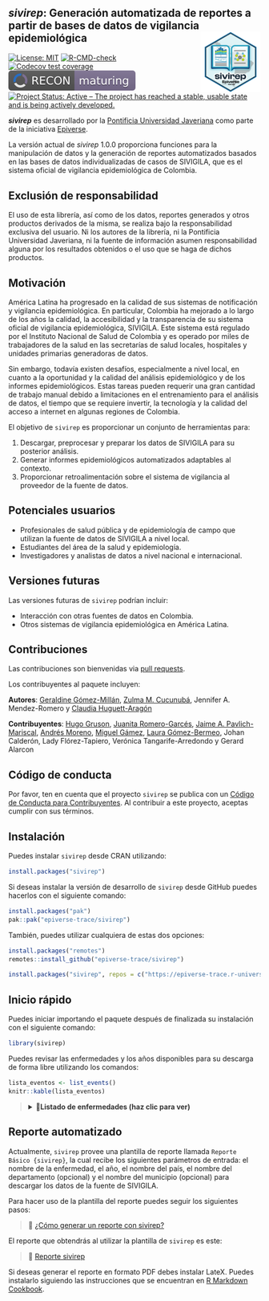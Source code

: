 
<!-- README.md is generated from README.Rmd. Please edit that file -->

## *sivirep*: Generación automatizada de reportes a partir de bases de datos de vigilancia epidemiológica <img src="man/figures/logo.svg" align="right" width="120"/>

<!-- badges: start -->

[![License:
MIT](https://img.shields.io/badge/License-MIT-blue.svg)](https://opensource.org/license/mit)
[![R-CMD-check](https://github.com/epiverse-trace/sivirep/actions/workflows/R-CMD-check.yaml/badge.svg)](https://github.com/epiverse-trace/sivirep/actions/workflows/R-CMD-check.yaml)
[![Codecov test
coverage](https://codecov.io/gh/epiverse-trace/sivirep/branch/main/graph/badge.svg)](https://app.codecov.io/gh/epiverse-trace/sivirep?branch=main)
[![lifecycle-maturing](https://raw.githubusercontent.com/reconverse/reconverse.github.io/master/images/badge-maturing.svg)](https://www.reconverse.org/lifecycle.html#maturing)
[![Project Status: Active – The project has reached a stable, usable
state and is being actively
developed.](https://www.repostatus.org/badges/latest/active.svg)](https://www.repostatus.org/#active)

<!-- badges: end -->

***sivirep*** es desarrollado por la [Pontificia Universidad
Javeriana](https://www.javeriana.edu.co/inicio) como parte de la
iniciativa [Epiverse](https://data.org/initiatives/epiverse/).

La versión actual de *sivirep* 1.0.0 proporciona funciones para la
manipulación de datos y la generación de reportes automatizados basados
en las bases de datos individualizadas de casos de SIVIGILA, que es el
sistema oficial de vigilancia epidemiológica de Colombia.

## Exclusión de responsabilidad

El uso de esta librería, así como de los datos, reportes generados y
otros productos derivados de la misma, se realiza bajo la
responsabilidad exclusiva del usuario. Ni los autores de la librería, ni
la Pontificia Universidad Javeriana, ni la fuente de información asumen
responsabilidad alguna por los resultados obtenidos o el uso que se haga
de dichos productos.

## Motivación

América Latina ha progresado en la calidad de sus sistemas de
notificación y vigilancia epidemiológica. En particular, Colombia ha
mejorado a lo largo de los años la calidad, la accesibilidad y la
transparencia de su sistema oficial de vigilancia epidemiológica,
SIVIGILA. Este sistema está regulado por el Instituto Nacional de Salud
de Colombia y es operado por miles de trabajadores de la salud en las
secretarías de salud locales, hospitales y unidades primarias
generadoras de datos.

Sin embargo, todavía existen desafíos, especialmente a nivel local, en
cuanto a la oportunidad y la calidad del análisis epidemiológico y de
los informes epidemiológicos. Estas tareas pueden requerir una gran
cantidad de trabajo manual debido a limitaciones en el entrenamiento
para el análisis de datos, el tiempo que se requiere invertir, la
tecnología y la calidad del acceso a internet en algunas regiones de
Colombia.

El objetivo de `sivirep` es proporcionar un conjunto de herramientas
para:

1)  Descargar, preprocesar y preparar los datos de SIVIGILA para su
    posterior análisis.
2)  Generar informes epidemiológicos automatizados adaptables al
    contexto.
3)  Proporcionar retroalimentación sobre el sistema de vigilancia al
    proveedor de la fuente de datos.

## Potenciales usuarios

- Profesionales de salud pública y de epidemiología de campo que
  utilizan la fuente de datos de SIVIGILA a nivel local.
- Estudiantes del área de la salud y epidemiología.
- Investigadores y analistas de datos a nivel nacional e internacional.

## Versiones futuras

Las versiones futuras de `sivirep` podrían incluir:

- Interacción con otras fuentes de datos en Colombia.
- Otros sistemas de vigilancia epidemiológica en América Latina.

## Contribuciones

Las contribuciones son bienvenidas via [pull
requests](https://github.com/epiverse-trace/sivirep/pulls).

Los contribuyentes al paquete incluyen:

**Autores**: [Geraldine
Gómez-Millán](https://github.com/GeraldineGomez), [Zulma M.
Cucunubá](https://github.com/zmcucunuba), Jennifer A. Mendez-Romero y
[Claudia Huguett-Aragón](https://github.com/chuguett)

**Contribuyentes**: [Hugo Gruson](https://github.com/Bisaloo), [Juanita
Romero-Garcés](https://github.com/juanitaromerog), [Jaime A.
Pavlich-Mariscal](https://github.com/jpavlich), [Andrés
Moreno](https://github.com/andresmore), [Miguel
Gámez](https://github.com/megamezl), [Laura
Gómez-Bermeo](https://github.com/lgbermeo), Johan Calderón, Lady
Flórez-Tapiero, Verónica Tangarife-Arredondo y Gerard Alarcon

## Código de conducta

Por favor, ten en cuenta que el proyecto `sivirep` se publica con un
[Código de Conducta para
Contribuyentes](https://contributor-covenant.org/version/2/0/CODE_OF_CONDUCT.html).
Al contribuir a este proyecto, aceptas cumplir con sus términos.

## Instalación

Puedes instalar `sivirep` desde CRAN utilizando:

``` r
install.packages("sivirep")
```

Si deseas instalar la versión de desarrollo de `sivirep` desde GitHub
puedes hacerlos con el siguiente comando:

``` r
install.packages("pak")
pak::pak("epiverse-trace/sivirep")
```

También, puedes utilizar cualquiera de estas dos opciones:

``` r
install.packages("remotes")
remotes::install_github("epiverse-trace/sivirep")
```

``` r
install.packages("sivirep", repos = c("https://epiverse-trace.r-universe.dev", "https://cloud.r-project.org"))
```

## Inicio rápido

Puedes iniciar importando el paquete después de finalizada su
instalación con el siguiente comando:

``` r
library(sivirep)
```

Puedes revisar las enfermedades y los años disponibles para su descarga
de forma libre utilizando los comandos:

``` r
lista_eventos <- list_events()
knitr::kable(lista_eventos)
```

<blockquote style="color: #333; cursor:pointer;">
<details>
<summary>
🦠<b>Listado de enfermedades (haz clic para ver)</b>
</summary>

<br>

| Codigo | Enfermedad                                                            | Año                                                                                                        |
|:-------|:----------------------------------------------------------------------|:-----------------------------------------------------------------------------------------------------------|
| 100    | Accidente Ofídico                                                     | 2007, 2008, 2009, 2010, 2011, 2012, 2013, 2014, 2015, 2016, 2017, 2018, 2019, 2020, 2021, 2022, 2023       |
| 300    | Agresiones Por Animales Potencialmente Transmisores De Rabia          | 2007, 2008, 2009, 2010, 2011, 2012, 2013, 2014, 2015, 2016, 2017, 2018, 2019, 2020, 2021, 2022, 2023       |
| 735    | Anomalías Congénitas                                                  | 2010, 2011, 2012, 2013, 2014, 2015, 2016, 2017, 2018, 2019, 2020, 2021, 2022, 2023                         |
| 110    | Bajo Peso Al Nacer                                                    | 2012, 2013, 2014, 2015, 2016, 2017, 2018, 2019, 2020, 2021, 2022                                           |
| 155    | Cáncer De La Mama Y Cuello Uterino                                    | 2016, 2017, 2018, 2019, 2020, 2021, 2023                                                                   |
| 459    | Cáncer Infantil                                                       | 2014, 2015, 2016, 2017, 2018, 2019, 2020, 2021, 2022, 2023                                                 |
| 205    | Chagas                                                                | 2012, 2013, 2014, 2015, 2016, 2017, 2018, 2019, 2020, 2021, 2022, 2023                                     |
| 217    | Chikunguya                                                            | 2014, 2015, 2016, 2017, 2018, 2019, 2020, 2021, 2022, 2023                                                 |
| 210    | Dengue                                                                | 2007, 2008, 2009, 2010, 2011, 2012, 2013, 2014, 2015, 2016, 2017, 2018, 2019, 2020, 2021, 2022, 2023       |
| 220    | Dengue Grave                                                          | 2007, 2008, 2009, 2010, 2011, 2012, 2013, 2014, 2015, 2016, 2017, 2018, 2019, 2020, 2021, 2022, 2023       |
| 112    | Desnutrición Aguda En Menores De 5 Años                               | 2016, 2017, 2018, 2019, 2020, 2021, 2022, 2023                                                             |
| 230    | Difteria                                                              | 2018, 2019, 2021                                                                                           |
| 345    | Esi - Irag (Vigilancia Centinela)                                     | 2008, 2009, 2010, 2011, 2012, 2013, 2014, 2015, 2016, 2017, 2018, 2019, 2020, 2021, 2022, 2023             |
| 349    | Eta Colectivo                                                         | 2010, 2011, 2012, 2013, 2014, 2015, 2016, 2017, 2018, 2019, 2020, 2021, 2022, 2023                         |
| 298    | Evento Adverso Grave Posterior A La Vacunación                        | 2007, 2008, 2009, 2010, 2011, 2012, 2013, 2014, 2015, 2016, 2017, 2018, 2019, 2020, 2021, 2022, 2023       |
| 228    | Exposición A Flúor                                                    | 2012, 2013, 2014, 2015, 2016, 2017, 2018, 2019                                                             |
| 310    | Fiebre Amarilla                                                       | 2007, 2008, 2009                                                                                           |
| 320    | Fiebre Tifoidea Y Paratifoidea                                        | 2007, 2008, 2009, 2010, 2011, 2012, 2013, 2014, 2015, 2016, 2017, 2018, 2019, 2020, 2021, 2022, 2023       |
| 330    | Hepatitis A                                                           | 2007, 2008, 2009, 2010, 2011, 2012, 2013, 2014, 2015, 2016, 2017, 2018, 2019, 2020, 2021, 2022, 2023       |
| 340    | Hepatitis B, C Y Coinfección Hepatitis B Y Delta                      | 2007, 2008, 2009, 2010, 2011, 2012, 2013, 2014, 2015, 2016, 2017, 2018, 2019, 2020, 2021, 2022, 2023       |
| 341    | Hepatitis C                                                           | 2014, 2015, 2016, 2017, 2018, 2019, 2020, 2021, 2022, 2023                                                 |
| 343    | Hipotiroidismo Congénito                                              | 2007, 2008, 2009, 2010, 2011, 2012, 2013, 2014, 2015, 2016, 2017, 2018, 2019, 2020, 2021, 2022, 2023       |
| 348    | Infección Respiratoria Aguda Grave Irag Inusitada                     | 2009, 2010, 2011, 2012, 2013, 2014, 2015, 2016, 2017, 2018, 2019, 2020, 2021, 2022, 2023                   |
| 356    | Intento De Suicidio                                                   | 2016, 2017, 2018, 2019, 2020, 2021, 2022, 2023                                                             |
| 412    | Intoxicación Por Gases                                                | 2010, 2011, 2012, 2013, 2014, 2015, 2016, 2017, 2018, 2019, 2020, 2021, 2022, 2023                         |
| 370    | Intoxicación Por Medicamentos                                         | 2007, 2008, 2009, 2010, 2011, 2012, 2013, 2014, 2015, 2016, 2017, 2018, 2019, 2020, 2021, 2022, 2023       |
| 390    | Intoxicación Por Metales Pesados                                      | 2007, 2008, 2009, 2010, 2011, 2012, 2013, 2014, 2015, 2016, 2017, 2018, 2019, 2020, 2021, 2022, 2023       |
| 380    | Intoxicación Por Metanol                                              | 2007, 2008, 2009, 2010, 2011, 2012, 2013, 2014, 2015, 2016, 2017, 2018, 2019, 2020, 2021, 2022, 2023       |
| 410    | Intoxicación Por Otras Sustancias Químicas                            | 2012, 2013, 2014, 2015, 2016, 2017, 2018, 2019, 2020, 2021, 2022, 2023                                     |
| 360    | Intoxicación Por Plaguicidas                                          | 2007, 2008, 2009, 2010, 2011, 2012, 2013, 2014, 2015, 2016, 2017, 2018, 2019, 2020, 2021, 2022, 2023       |
| 400    | Intoxicación Por Solventes                                            | 2007, 2008, 2009, 2010, 2011, 2012, 2013, 2014, 2015, 2016, 2017, 2018, 2019, 2020, 2021, 2022, 2023       |
| 420    | Leishmaniasis Cutánea                                                 | 2007, 2008, 2009, 2010, 2011, 2012, 2013, 2014, 2015, 2016, 2017, 2018, 2019, 2020, 2021, 2022, 2023       |
| 430    | Leishmaniasis Mucosa                                                  | 2007, 2008, 2009, 2010, 2011, 2012, 2013, 2014, 2015, 2016, 2017, 2018, 2019, 2020, 2021, 2022, 2023       |
| 440    | Leishmaniasis Visceral                                                | 2007, 2008, 2009, 2010, 2011, 2012, 2013, 2014, 2015, 2016, 2017, 2018, 2019, 2020, 2021, 2022, 2023       |
| 450    | Lepra                                                                 | 2007, 2008, 2009, 2010, 2011, 2012, 2013, 2014, 2015, 2016, 2017, 2018, 2019, 2020, 2021, 2022, 2023       |
| 455    | Leptospirosis                                                         | 2007, 2008, 2009, 2010, 2011, 2012, 2013, 2014, 2015, 2016, 2017, 2018, 2019, 2020, 2021, 2022, 2023       |
| 452    | Lesiones Por Artefactos Explosivos (Pólvora Y Minas Antipersonal)     | 2014, 2015, 2016, 2017, 2018, 2019, 2020, 2021, 2022, 2023                                                 |
| 458    | Lesiones Por Pólvora Y Explosivos                                     | 2007, 2008, 2009, 2010, 2011, 2012, 2013, 2014                                                             |
| 456    | Leucemia Aguda Pediátrica Linfoide                                    | 2008, 2009, 2010, 2011, 2012, 2013, 2014, 2015, 2016, 2017, 2018, 2019, 2020, 2021, 2022, 2023             |
| 457    | Leucemia Aguda Pediátrica Mieloide                                    | 2008, 2009, 2010, 2011, 2012, 2013, 2014, 2015, 2016, 2017, 2018, 2019, 2020, 2021, 2022, 2023             |
| 465    | Malaria                                                               | 2007, 2008, 2009, 2010, 2011, 2012, 2013, 2014, 2015, 2016, 2017, 2018, 2019, 2020, 2021, 2022, 2023       |
| 460    | Malaria Asociada (Formas Mixtas)                                      | 2007, 2008, 2009, 2010, 2011, 2012, 2013, 2014, 2015, 2016, 2017, 2018, 2019, 2020, 2021, 2022, 2023       |
| 495    | Malaria Complicada                                                    | 2007, 2008, 2009, 2010, 2011, 2012, 2013, 2014, 2015, 2016, 2017, 2018, 2019, 2020, 2021, 2022, 2023       |
| 470    | Malaria Falciparum                                                    | 2007, 2008, 2009, 2010, 2011, 2012, 2013, 2014, 2015, 2016, 2017, 2018, 2019, 2020, 2021, 2022, 2023       |
| 490    | Malaria Vivax                                                         | 2007, 2008, 2009, 2010, 2011, 2012, 2013, 2014, 2015, 2016, 2017, 2018, 2019, 2020, 2021, 2022, 2023       |
| 500    | Meningitis Meningocócica                                              | 2007, 2008, 2009, 2010, 2011, 2012, 2013, 2014, 2015, 2016, 2017, 2018, 2019, 2020, 2021, 2022, 2023       |
| 510    | Meningitis Por Haemophilus Influenzae                                 | 2007, 2008, 2009, 2010, 2011, 2012, 2013, 2014, 2015, 2016, 2017, 2018, 2019, 2020, 2021, 2022, 2023       |
| 520    | Meningitis Por Neumococo                                              | 2007, 2008, 2009, 2010, 2011, 2012, 2013, 2014, 2015, 2016, 2017, 2018, 2019, 2020, 2021, 2022, 2023       |
| 530    | Meningitis Tuberculosa                                                | 2007, 2008, 2009, 2010, 2011, 2012, 2013, 2014, 2015, 2016, 2017, 2018, 2019, 2020, 2021, 2022, 2023       |
| 549    | Morbilidad Materna Extrema                                            | 2012, 2013, 2015, 2016, 2017, 2018, 2019, 2020, 2021, 2022, 2023                                           |
| 998    | Morbilidad Por Eda                                                    | 2009, 2010, 2011, 2012, 2013, 2014, 2015, 2016, 2017, 2018, 2019, 2020, 2021, 2022, 2023                   |
| 995    | Morbilidad Por Ira                                                    | 2012, 2013, 2014, 2015, 2016, 2017, 2018, 2019, 2020, 2021, 2022, 2023                                     |
| 550    | Mortalidad Materna                                                    | 2007, 2008, 2009, 2010, 2011, 2012, 2013, 2014, 2015, 2016, 2017, 2018, 2019, 2020, 2021, 2022, 2023       |
| 560    | Mortalidad Perinatal Y Neonatal Tardía                                | 2007, 2008, 2009, 2010, 2011, 2012, 2013, 2014, 2015, 2016, 2017, 2018, 2019, 2020, 2021, 2022, 2023       |
| 580    | Mortalidad Por Dengue                                                 | 2007, 2008, 2009, 2010, 2011, 2012, 2013, 2014, 2015, 2016, 2017, 2018, 2019, 2020, 2021, 2022, 2023       |
| 590    | Mortalidad Por Eda 0-4 Años                                           | 2007, 2008, 2009, 2010, 2011, 2012, 2013, 2014, 2015, 2016, 2017, 2018, 2019, 2020, 2021, 2022, 2023       |
| 600    | Mortalidad Por Ira                                                    | 2007, 2008, 2009, 2010, 2011, 2012, 2013, 2014, 2015, 2016, 2017, 2018, 2019, 2020, 2021, 2022, 2023       |
| 540    | Mortalidad Por Malaria                                                | 2007, 2008, 2009, 2010, 2011, 2012, 2013, 2014, 2014, 2015, 2016, 2017, 2018, 2019, 2020, 2021, 2022, 2023 |
| 620    | Parotiditis                                                           | 2007, 2008, 2009, 2010, 2011, 2012, 2013, 2014, 2015, 2016, 2017, 2018, 2019, 2020, 2021, 2022, 2023       |
| 670    | Rabia Humana                                                          | 2007, 2008, 2009, 2010, 2012, 2015, 2016, 2017, 2020                                                       |
| 710    | Rubeola                                                               | 2007, 2008, 2009, 2010, 2011, 2012                                                                         |
| 730    | Sarampión                                                             | 2011, 2012, 2013, 2015, 2018, 2019, 2020                                                                   |
| 739    | Síndrome Inflamatorio Multisistémico En Niños Asociado A Sars-Cov2    | 2022, 2023                                                                                                 |
| 760    | Tétanos Accidental                                                    | 2007, 2008, 2009, 2010, 2011, 2012, 2013, 2014, 2015, 2016, 2017, 2018, 2019, 2020, 2021, 2022, 2023       |
| 770    | Tétanos Neonatal                                                      | 2007, 2008, 2009, 2010, 2012, 2014, 2015, 2016, 2017, 2018, 2019, 2020, 2021, 2022                         |
| 790    | Tifus Endémico Trasmitido Por Pulgas                                  | 2013, 2014                                                                                                 |
| 780    | Tifus Epidémico Transmitido Por Piojos                                | 2014                                                                                                       |
| 800    | Tos Ferina                                                            | 2007, 2008, 2009, 2010, 2011, 2012, 2013, 2014, 2015, 2016, 2017, 2018, 2019, 2020, 2021, 2022, 2023       |
| 305    | Tracoma                                                               | 2017, 2018, 2019, 2022                                                                                     |
| 810    | Tuberculosis Extra Pulmonar                                           | 2007, 2008, 2009, 2010, 2011, 2012, 2013, 2014, 2015, 2016, 2017, 2018, 2019, 2020, 2021, 2022, 2023       |
| 825    | Tuberculosis Farmacorresistente                                       | 2011, 2012, 2013, 2014, 2015, 2016, 2017, 2018, 2019, 2020, 2021, 2022, 2023                               |
| 820    | Tuberculosis Pulmonar                                                 | 2010, 2011, 2016, 2017, 2018, 2019, 2020, 2021, 2022                                                       |
| 831    | Varicela Individual                                                   | 2007, 2008, 2009, 2010, 2011, 2012, 2013, 2014, 2015, 2016, 2017, 2018, 2019, 2020, 2021, 2022, 2023       |
| 875    | Vigilancia En Salud Pública De La Violencia De Género E Intrafamiliar | 2012, 2013, 2014, 2015, 2016, 2017, 2018, 2019, 2020, 2021, 2022, 2023                                     |
| 895    | Zika                                                                  | 2015, 2016, 2017, 2018, 2019, 2020, 2021, 2022, 2023                                                       |

</details>
</blockquote>

## Reporte automatizado

Actualmente, `sivirep` provee una plantilla de reporte llamada
`Reporte Básico {sivirep}`, la cual recibe los siguientes parámetros de
entrada: el nombre de la enfermedad, el año, el nombre del país, el
nombre del departamento (opcional) y el nombre del municipio (opcional)
para descargar los datos de la fuente de SIVIGILA.

Para hacer uso de la plantilla del reporte puedes seguir los siguientes
pasos:

> 🎥 [¿Cómo generar un reporte con
> sivirep?](https://youtu.be/pqzRw5YhP_g)

El reporte que obtendrás al utilizar la plantilla de `sivirep` es este:

> 🎥 [Reporte sivirep](https://youtu.be/1t_Di3fC4hM)

Si deseas generar el reporte en formato PDF debes instalar LateX. Puedes
instalarlo siguiendo las instrucciones que se encuentran en [R Markdown
Cookbook](https://bookdown.org/yihui/rmarkdown-cookbook/install-latex.html).
